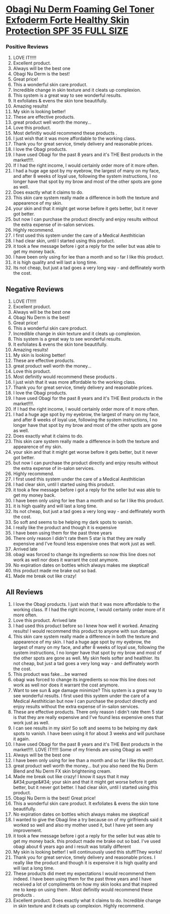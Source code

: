 # [Obagi Nu Derm Foaming Gel Toner Exfoderm Forte Healthy Skin Protection SPF 35 FULL SIZE](https://products.checkmycream.com/products/Obagi-Nu-Derm-Foaming-Gel-Toner-Exfoderm-Forte-Healthy-Skin-Protection-SPF-35-FULL-SIZE.html)

### Positive Reviews

<ol>
      <li>LOVE IT!!!!!</li>
      <li>Excellent product.</li>
      <li>Always will be the best one</li>
      <li>Obagi Nu Derm is the best!  </li>
      <li>Great price!</li>
      <li>This a wonderful skin care product.  </li>
      <li>Incredible change in skin texture and it cleats up complexion.</li>
      <li>This system is a great way to see wonderful results.  </li>
      <li>It exfoliates &amp; evens the skin tone beautifully.</li>
      <li>Amazing results!</li>
      <li>My skin is looking better!</li>
      <li>These are effective products.  </li>
      <li>great product well worth the money...</li>
      <li>Love this product.</li>
      <li>Most definitly would recommend these products .</li>
      <li>I just wish that it was more affordable to the working class.  </li>
      <li>Thank you for great service, timely delivery and reasonable prices.  </li>
      <li>I love the Obagi products.  </li>
      <li>I have used Obagi for the past 8 years and it&#x27;s THE Best products in the market!!!!.</li>
      <li>If I had the right income, I would certainly order more of it more often.</li>
      <li>I had a huge age spot by my eyebrow, the largest of many on my face, and after 8 weeks of loyal use, following the system instructions, I no longer have that spot by my brow and most of the other spots are gone as well.  </li>
      <li>Does exactly what it claims to do.</li>
      <li>This skin care system really made a difference in both the texture and appearence of my skin.  </li>
      <li>your skin and that it might get worse before it gets better, but it never got better.</li>
      <li>but now I can purchase the product directly and enjoy results without the extra expense of in-salon services.</li>
      <li>Highly recommend.</li>
      <li>I first used this system under the care of a Medical Aesthitician</li>
      <li>I had clear skin, until I started using this product.</li>
      <li>it took a few message before i got a reply for the seller but was able to get my money back.</li>
      <li>I have been only using for lee than a month and so far I like this product.</li>
      <li>it is high quality and will last a long time.</li>
      <li>Its not cheap, but just a tad goes a very long way - and deffinately worth the cost.</li>
</ol>


<h2>Negative Reviews</h2>
<ol>
<li> LOVE IT!!!!!</li>
<li> Excellent product.</li>
<li> Always will be the best one</li>
<li> Obagi Nu Derm is the best!  </li>
<li> Great price!</li>
<li> This a wonderful skin care product.  </li>
<li> Incredible change in skin texture and it cleats up complexion.</li>
<li> This system is a great way to see wonderful results.  </li>
<li> It exfoliates &amp; evens the skin tone beautifully.</li>
<li> Amazing results!</li>
<li> My skin is looking better!</li>
<li> These are effective products.  </li>
<li> great product well worth the money...</li>
<li> Love this product.</li>
<li> Most definitly would recommend these products .</li>
<li> I just wish that it was more affordable to the working class.  </li>
<li> Thank you for great service, timely delivery and reasonable prices.  </li>
<li> I love the Obagi products.  </li>
<li> I have used Obagi for the past 8 years and it&#x27;s THE Best products in the market!!!!.</li>
<li> If I had the right income, I would certainly order more of it more often.</li>
<li> I had a huge age spot by my eyebrow, the largest of many on my face, and after 8 weeks of loyal use, following the system instructions, I no longer have that spot by my brow and most of the other spots are gone as well.  </li>
<li> Does exactly what it claims to do.</li>
<li> This skin care system really made a difference in both the texture and appearence of my skin.  </li>
<li> your skin and that it might get worse before it gets better, but it never got better.</li>
<li> but now I can purchase the product directly and enjoy results without the extra expense of in-salon services.</li>
<li> Highly recommend.</li>
<li> I first used this system under the care of a Medical Aesthitician</li>
<li> I had clear skin, until I started using this product.</li>
<li> it took a few message before i got a reply for the seller but was able to get my money back.</li>
<li> I have been only using for lee than a month and so far I like this product.</li>
<li> it is high quality and will last a long time.</li>
<li> Its not cheap, but just a tad goes a very long way - and deffinately worth the cost.</li>
<li> So soft and seems to be helping my dark spots to vanish.</li>
<li> I really like the product and though it is expensive</li>
<li> I have been using them for the past three years</li>
<li> There only reason I didn&#x27;t rate them 5 star is that they are really expensive and I&#x27;ve found less expensive ones that work just as well.</li>
<li> Arrived late</li>
<li> obagi was forced to change its ingredients so now this line does not work as well nor does it warrant the cost anymore.</li>
<li> No expiration dates on bottles which always makes me skeptical!</li>
<li> this product made me brake out so bad.</li>
<li> Made me break out like crazy!</li>
</ol>

<h2>All Reviews</h2>

<ol>
    <li> I love the Obagi products.  I just wish that it was more affordable to the working class.  If I had the right income, I would certainly order more of it more often.</li>
    <li> Love this product. Arrived late</li>
    <li> I had used this product before so I knew how well it worked. Amazing results! I would recommend this product to anyone with sun damage.</li>
    <li> This skin care system really made a difference in both the texture and appearence of my skin.  I had a huge age spot by my eyebrow, the largest of many on my face, and after 8 weeks of loyal use, following the system instructions, I no longer have that spot by my brow and most of the other spots are gone as well.  My skin feels softer and healthier.  Its not cheap, but just a tad goes a very long way - and deffinately worth the cost.</li>
    <li> This product was fake....be warned</li>
    <li> obagi was forced to change its ingredients so now this line does not work as well nor does it warrant the cost anymore.</li>
    <li> Want to see sun &amp; age damage minimize?  This system is a great way to see wonderful results.  I first used this system under the care of a Medical Aesthitician but now I can purchase the product directly and enjoy results without the extra expense of in-salon services.</li>
    <li> These are effective products.  There only reason I didn&#x27;t rate them 5 star is that they are really expensive and I&#x27;ve found less expensive ones that work just as well.</li>
    <li> I can see results in my skin! So soft and seems to be helping my dark spots to vanish. I have been using it for about 3 weeks and will purchase it again.</li>
    <li> I have used Obagi for the past 8 years and it&#x27;s THE Best products in the market!!!!. LOVE IT!!!!! Some of my friends are using Obagi as well!!</li>
    <li> Always will be the best one</li>
    <li> I have been only using for lee than a month and so far I like this product.</li>
    <li> great product well worth the money... but you also need the Nu Derm Blend and Nu Derm FX skin brightening cream.</li>
    <li> Made me break out like crazy! I know it says that it may &amp;#34;purge&amp;#34; your skin and that it might get worse before it gets better, but it never got better. I had clear skin, until I started using this product.</li>
    <li> Obagi Nu Derm is the best!  Great price!</li>
    <li> This a wonderful skin care product.  It exfoliates &amp; evens the skin tone beautifully.</li>
    <li> No expiration dates on bottles which always makes me skeptical!</li>
    <li> I wanted to give the Obagi line a try because on of my girlfriends said it worked so well and also my mother used it, but I have yet seen any improvement.</li>
    <li> it took a few message before i got a reply for the seller but was able to get my money back. this product made me brake out so bad. I&#x27;ve used obagi about 6 years ago and i result was totally different</li>
    <li> My skin is looking better! I will continuously used this stuff!They works!</li>
    <li> Thank you for great service, timely delivery and reasonable prices.  I really like the product and though it is expensive it is high quality and will last a long time.</li>
    <li> These products did meet my expectations I would recommend them indeed. I have been using them for the past three years and I have received a lot of compliments on how my skin looks and that inspired me to keep on using them . Most definitly would recommend these products .</li>
    <li> Excellent product. Does exactly what it claims to do. Incredible change in skin texture and it cleats up complexion. Highly recommend.</li>
</ol>




